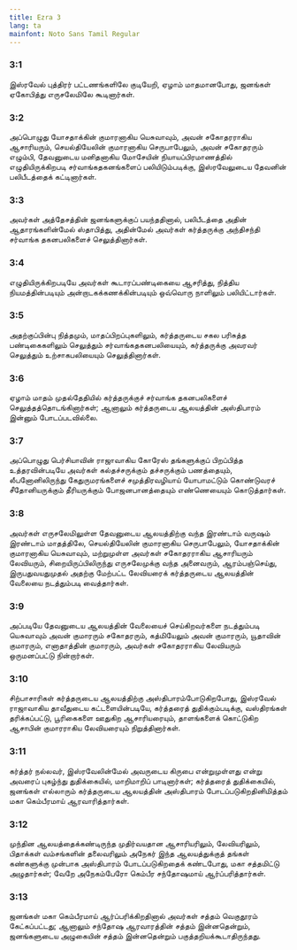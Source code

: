 ```yaml
---
title: Ezra 3
lang: ta
mainfont: Noto Sans Tamil Regular
---
```


###  3:1

இஸ்ரவேல் புத்திரர் பட்டணங்களிலே குடியேறி, ஏழாம் மாதமானபோது, ஜனங்கள் ஏகோபித்து எருசலேமிலே கூடினார்கள்.

###  3:2

அப்பொழுது யோசதாக்கின் குமாரனாகிய யெசுவாவும், அவன் சகோதரராகிய ஆசாரியரும், செயல்தியேலின் குமாரனாகிய செருபாபேலும், அவன் சகோதரரும் எழும்பி, தேவனுடைய மனிதனாகிய மோசேயின் நியாயப்பிரமாணத்தில் எழுதியிருக்கிறபடி சர்வாங்கதகனங்களைப் பலியிடும்படிக்கு, இஸ்ரவேலுடைய தேவனின் பலிபீடத்தைக் கட்டினார்கள்.

###  3:3

அவர்கள் அத்தேசத்தின் ஜனங்களுக்குப் பயந்ததினால், பலிபீடத்தை அதின் ஆதாரங்களின்மேல் ஸ்தாபித்து, அதின்மேல் அவர்கள் கர்த்தருக்கு அந்திசந்தி சர்வாங்க தகனபலிகளைச் செலுத்தினார்கள்.

###  3:4

எழுதியிருக்கிறபடியே அவர்கள் கூடாரப்பண்டிகையை ஆசரித்து, நித்திய நியமத்தின்படியும் அன்றாடகக்கணக்கின்படியும் ஒவ்வொரு நாளிலும் பலியிட்டார்கள்.

###  3:5

அதற்குப்பின்பு நித்தமும், மாதப்பிறப்புகளிலும், கர்த்தருடைய சகல பரிசுத்த பண்டிகைகளிலும் செலுத்தும் சர்வாங்கதகனபலியையும், கர்த்தருக்கு அவரவர் செலுத்தும் உற்சாகபலியையும் செலுத்தினார்கள்.

###  3:6

ஏழாம் மாதம் முதல்தேதியில் கர்த்தருக்குச் சர்வாங்க தகனபலிகளைச் செலுத்தத்தொடங்கினார்கள்; ஆனாலும் கர்த்தருடைய ஆலயத்தின் அஸ்திபாரம் இன்னும் போடப்படவில்லை.

###  3:7

அப்பொழுது பெர்சியாவின் ராஜாவாகிய கோரேஸ் தங்களுக்குப் பிறப்பித்த உத்தரவின்படியே அவர்கள் கல்தச்சருக்கும் தச்சருக்கும் பணத்தையும், லீபனோனிலிருந்து கேதுருமரங்களைச் சமுத்திரவழியாய் யோபாமட்டும் கொண்டுவரச் சீதோனியருக்கும் தீரியருக்கும் போஜனபானத்தையும் எண்ணெயையும் கொடுத்தார்கள்.

###  3:8

அவர்கள் எருசலேமிலுள்ள தேவனுடைய ஆலயத்திற்கு வந்த இரண்டாம் வருஷம் இரண்டாம் மாதத்திலே, செயல்தியேலின் குமாரனாகிய செருபாபேலும், யோசதாக்கின் குமாரனாகிய யெசுவாவும், மற்றுமுள்ள அவர்கள் சகோதரராகிய ஆசாரியரும் லேவியரும், சிறையிருப்பிலிருந்து எருசலேமுக்கு வந்த அனைவரும், ஆரம்பஞ்செய்து, இருபதுவயதுமுதல் அதற்கு மேற்பட்ட லேவியரைக் கர்த்தருடைய ஆலயத்தின் வேலையை நடத்தும்படி வைத்தார்கள்.

###  3:9

அப்படியே தேவனுடைய ஆலயத்தின் வேலையைச் செய்கிறவர்களை நடத்தும்படி யெசுவாவும் அவன் குமாரரும் சகோதரரும், கத்மியேலும் அவன் குமாரரும், யூதாவின் குமாரரும், எனாதாத்தின் குமாரரும், அவர்கள் சகோதரராகிய லேவியரும் ஒருமனப்பட்டு நின்றார்கள்.

###  3:10

சிற்பாசாரிகள் கர்த்தருடைய ஆலயத்திற்கு அஸ்திபாரம்போடுகிறபோது, இஸ்ரவேல் ராஜாவாகிய தாவீதுடைய கட்டளையின்படியே, கர்த்தரைத் துதிக்கும்படிக்கு, வஸ்திரங்கள் தரிக்கப்பட்டு, பூரிகைகளை ஊதுகிற ஆசாரியரையும், தாளங்களைக் கொட்டுகிற ஆசாபின் குமாரராகிய லேவியரையும் நிறுத்தினார்கள்.

###  3:11

கர்த்தர் நல்லவர், இஸ்ரவேலின்மேல் அவருடைய கிருபை என்றுமுள்ளது என்று அவரைப் புகழ்ந்து துதிக்கையில், மாறிமாறிப் பாடினார்கள்; கர்த்தரைத் துதிக்கையில், ஜனங்கள் எல்லாரும் கர்த்தருடைய ஆலயத்தின் அஸ்திபாரம் போடப்படுகிறதினிமித்தம் மகா கெம்பீரமாய் ஆரவாரித்தார்கள்.

###  3:12

முந்தின ஆலயத்தைக்கண்டிருந்த முதிர்வயதான ஆசாரியரிலும், லேவியரிலும், பிதாக்கள் வம்சங்களின் தலைவரிலும் அநேகர் இந்த ஆலயத்துக்குத் தங்கள் கண்களுக்கு முன்பாக அஸ்திபாரம் போடப்படுகிறதைக் கண்டபோது, மகா சத்தமிட்டு அழுதார்கள்; வேறே அநேகம்பேரோ கெம்பீர சந்தோஷமாய் ஆர்ப்பரித்தார்கள்.

###  3:13

ஜனங்கள் மகா கெம்பீரமாய் ஆர்ப்பரிக்கிறதினால் அவர்கள் சத்தம் வெகுதூரம் கேட்கப்பட்டது; ஆனாலும் சந்தோஷ ஆரவாரத்தின் சத்தம் இன்னதென்றும், ஜனங்களுடைய அழுகையின் சத்தம் இன்னதென்றும் பகுத்தறியக்கூடாதிருந்தது.


